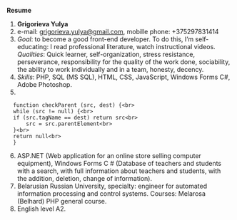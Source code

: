 **Resume**
1. **Grigorieva Yulya**
2. e-mail: <grigorieva.yulya@gmail.com>, mobille phone: +375297831414
3. *Goal*: to become a good front-end developer.
To do this, I’m self-educating: I read professional literature, watch instructional videos.
*Qualities*: Quick learner, self-organization, stress resistance, perseverance, responsibility for the quality of the work done, sociability, the ability to work individually and in a team, honesty, decency.
4. *Skills*: PHP, SQL (MS SQL), HTML, CSS, JavaScript, Windows Forms C#, Adobe Photoshop.
5. 
```
  function checkParent (src, dest) {<br>
  while (src != null) {<br>
  if (src.tagName == dest) return src<br>
      src = src.parentElement<br>
  }<br>
  return null<br>
  }
```
6. ASP.NET (Web application for an online store selling computer equipment), Windows Forms C # (Database of teachers and students with a search, with full information about teachers and students, with the addition, deletion, change of information).
7. Belarusian Russian University, specialty: engineer for automated information processing and control systems.
Courses: Melarosa (Belhard) PHP general course.
8. English level A2.
